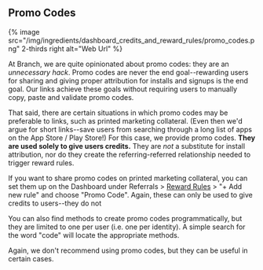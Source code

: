 
## Promo Codes

{% image src="/img/ingredients/dashboard_credits_and_reward_rules/promo_codes.png" 2-thirds right alt="Web Url" %}

At Branch, we are quite opinionated about promo codes: they are an *unnecessary hack*. Promo codes are never the end goal--rewarding users for sharing and giving proper attribution for installs and signups is the end goal. Our links achieve these goals without requiring users to manually copy, paste and validate promo codes.

That said, there are certain situations in which promo codes may be preferable to links, such as printed marketing collateral. (Even then we'd argue for short links--save users from searching through a long list of apps on the App Store / Play Store!) For this case, we provide promo codes. **They are used solely to give users credits.** They are *not* a substitute for install attribution, nor do they create the referring-referred relationship needed to trigger reward rules.

If you want to share promo codes on printed marketing collateral, you can set them up on the Dashboard under Referrals > [Reward Rules](https://dashboard.branch.io/#/referrals/rules) > "+ Add new rule" and choose "Promo Code". Again, these can only be used to give credits to users--they do not 

You can also find methods to create promo codes programmatically, but they are limited to one per user (i.e. one per identity). A simple search for the word "code" will locate the appropriate methods.

Again, we don't recommend using promo codes, but they can be useful in certain cases.
